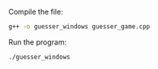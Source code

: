 Compile the file:
```bash
g++ -o guesser_windows guesser_game.cpp
```
Run the program:
```bash
./guesser_windows
```